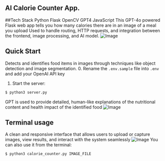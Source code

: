 ## AI Calorie Counter App.

##Tech Stack
Python
Flask
OpenCV
GPT4
JavaScript
This GPT-4o powered Flask web app tells you how many calories there are in an image of a meal you upload
Used to handle routing, HTTP requests, and integration between the frontend, image processing, and AI model.
![Image](https://github.com/user-attachments/assets/4d0bed96-c878-41c9-9b86-abf377764306)
## Quick Start
Detects and identifies food items in images through techniques like object detection and image segmentation.
0. Rename the `.env.sample` file into `.env` and add your OpenAI API key

1. Start the server:

```sh
$ python3 server.py
```
GPT is used to provide detailed, human-like explanations of the nutritional content and health impact of the identified food
![Image](https://github.com/user-attachments/assets/f4e46786-fbc6-4b58-aacc-c024a6f0014c)
## Terminal usage
A clean and responsive interface that allows users to upload or capture images, view results, and interact with the system seamlessly
![Image](https://github.com/user-attachments/assets/ad6fe164-d453-4d15-89c4-5850b394e4fb)
You can also use it from the terminal:

```sh
$ python3 calorie_counter.py IMAGE_FILE
```
